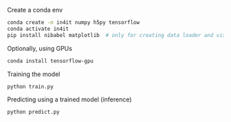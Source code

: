 

Create a conda env
```bash
conda create -n in4it numpy h5py tensorflow
conda activate in4it
pip install nibabel matplotlib  # only for creating data loader and visualisation
```

Optionally, using GPUs
```bash
conda install tensorflow-gpu
```

Training the model
```bash
python train.py
```

Predicting using a trained model (inference)
```bash
python predict.py
```
